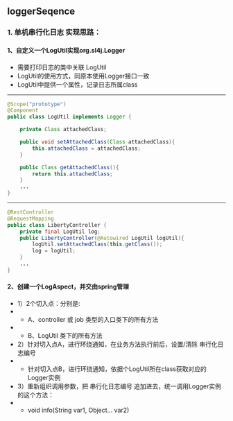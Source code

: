 ## loggerSeqence
### 1.  单机串行化日志 实现思路：
#### 1、自定义一个LogUtil实现org.sl4j.Logger
  - 需要打印日志的类中关联 LogUtil
  - LogUtil的使用方式，同原本使用Logger接口一致
  - LogUtil中提供一个属性，记录日志所属class
**************************************************************
```java
@Scope("prototype")
@Component
public class LogUtil implements Logger {

    private Class attachedClass;

    public void setAttachedClass(Class attachedClass){
        this.attachedClass = attachedClass;
    }

    public Class getAttachedClass(){
        return this.attachedClass;
    }
    ...
}
```
**************************************************************
```java
@RestController
@RequestMapping
public class LibertyController {
    private final LogUtil log;
    public LibertyController(@Autowired LogUtil logUtil){
        logUtil.setAttachedClass(this.getClass());
        log = logUtil;
    }
    ...
}
```
#### 2、创建一个LogAspect，并交由spring管理
  -  1）2个切入点：分别是:
  -  -   A、controller 或 job 类型的入口类下的所有方法
  -  -   B、LogUtil 类下的所有方法
  -  2）针对切入点A，进行环绕通知，在业务方法执行前后，设置/清除 串行化日志编号
  -  -   针对切入点B，进行环绕通知，依据个LogUtil所在class获取对应的Logger实例
  -  3）重新组织调用参数，把 串行化日志编号 追加进去，统一调用Logger实例的这个方法：
  -  -   void info(String var1, Object... var2)
